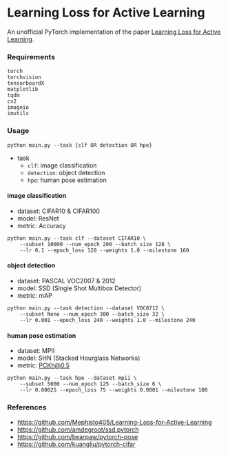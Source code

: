 # Learning Loss for Active Learning

An unofficial PyTorch implementation of the paper [Learning Loss for Active Learning](https://arxiv.org/pdf/1905.03677.pdf).

### Requirements

```shell
torch
torchvision
tensorboardX
matplotlib
tqdm
cv2
imageio
imutils
```

### Usage

```shell
python main.py --task {clf OR detection OR hpe}
```

-  task
    - ```clf```: image classification
    - ```detection```: object detection
    - ```hpe```: human pose estimation
    

#### image classification
- dataset: CIFAR10 & CIFAR100
- model: ResNet
- metric: Accuracy

```shell
python main.py --task clf --dataset CIFAR10 \
    --subset 10000 --num_epoch 200 --batch_size 128 \
    --lr 0.1 --epoch_loss 120 --weights 1.0 --milestone 160
```

#### object detection
- dataset: PASCAL VOC2007 & 2012
- model: SSD (Single Shot Multibox Detector)
- metric: mAP

```shell
python main.py --task detection --dataset VOC0712 \
    --subset None --num_epoch 300 --batch_size 32 \
    --lr 0.001 --epoch_loss 240 --weights 1.0 --milestone 240 
```

#### human pose estimation
- dataset: MPII
- model: SHN (Stacked Hourglass Networks)
- metric: PCKh@0.5

```shell
python main.py --task hpe --dataset mpii \
    --subset 5000 --num_epoch 125 --batch_size 6 \
    --lr 0.00025 --epoch_loss 75 --weights 0.0001 --milestone 100
```

### References

- https://github.com/Mephisto405/Learning-Loss-for-Active-Learning
- https://github.com/amdegroot/ssd.pytorch
- https://github.com/bearpaw/pytorch-pose
- https://github.com/kuangliu/pytorch-cifar






